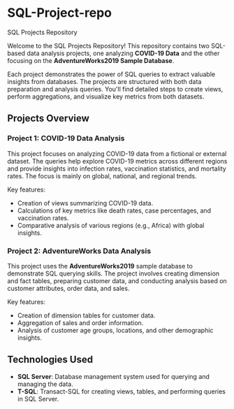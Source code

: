 # SQL-Project-repo

SQL Projects Repository

Welcome to the SQL Projects Repository! This repository contains two SQL-based data analysis projects, one analyzing **COVID-19 Data** and the other focusing on the **AdventureWorks2019 Sample Database**.

Each project demonstrates the power of SQL queries to extract valuable insights from databases. The projects are structured with both data preparation and analysis queries. You'll find detailed steps to create views, perform aggregations, and visualize key metrics from both datasets.


## Projects Overview

### Project 1: COVID-19 Data Analysis

This project focuses on analyzing COVID-19 data from a fictional or external dataset. The queries help explore COVID-19 metrics across different regions and provide insights into infection rates, vaccination statistics, and mortality rates. The focus is mainly on global, national, and regional trends.

Key features:
- Creation of views summarizing COVID-19 data.
- Calculations of key metrics like death rates, case percentages, and vaccination rates.
- Comparative analysis of various regions (e.g., Africa) with global insights.

### Project 2: AdventureWorks Data Analysis

This project uses the **AdventureWorks2019** sample database to demonstrate SQL querying skills. The project involves creating dimension and fact tables, preparing customer data, and conducting analysis based on customer attributes, order data, and sales.

Key features:
- Creation of dimension tables for customer data.
- Aggregation of sales and order information.
- Analysis of customer age groups, locations, and other demographic insights.

## Technologies Used
- **SQL Server**: Database management system used for querying and managing the data.
- **T-SQL**: Transact-SQL for creating views, tables, and performing queries in SQL Server.

